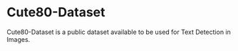# Cute80-Dataset
Cute80-Dataset is a public dataset available to be used for Text Detection in Images.
